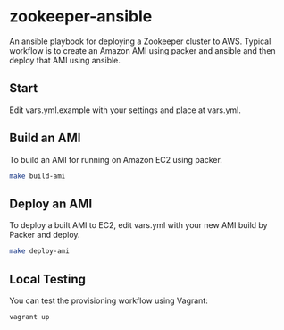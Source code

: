 # zookeeper-ansible

An ansible playbook for deploying a Zookeeper cluster to AWS. Typical workflow
is to create an Amazon AMI using packer and ansible and then deploy that AMI using
ansible.

## Start

Edit vars.yml.example with your settings and place at vars.yml.

## Build an AMI

To build an AMI for running on Amazon EC2 using packer.

```bash
make build-ami
```

## Deploy an AMI

To deploy a built AMI to EC2, edit vars.yml with your new AMI build by Packer
and deploy.

```bash
make deploy-ami
```

## Local Testing

You can test the provisioning workflow using Vagrant:

```bash
vagrant up
```
